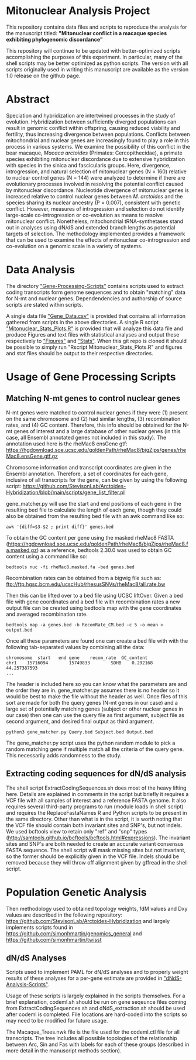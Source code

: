 # Mitonuclear Analysis Project
This repository contains data files and scripts to reproduce the analysis for the manuscript titled: **"Mitonuclear conflict in a macaque species exhibiting phylogenomic discordance"**

This repository will continue to be updated with better-optimized scripts accomplishing the purposes of this experiment. In particular, many of the shell scripts may be better optimized as python scripts. The version with all scripts originally used in writing this manuscript are available as the version 1.0 release on the github page.

# Abstract 

Speciation and hybridization are intertwined processes in the study of evolution. Hybridization between sufficiently diverged populations can result in genomic conflict within offspring, causing reduced viability and fertility, thus increasing divergence between populations. Conflicts between mitochondrial and nuclear genes are increasingly found to play a role in this process in various systems. We examine the possibility of this conflict in the bear macaque, *Macaca arctoides* (Primates: Cercopithecidae), a primate species exhibiting mitonuclear discordance due to extensive hybridization with species in the sinica and fascicularis groups. Here, divergence, introgression, and natural selection of mitonuclear genes (N = 160) relative to nuclear control genes (N = 144) were analyzed to determine if there are evolutionary processes involved in resolving the potential conflict caused by mitonuclear discordance. Nucleotide divergence of mitonuclear genes is increased relative to control nuclear genes between *M. arctoides* and the species sharing its nuclear ancestry (P = 0.007), consistent with genetic conflict. However, measures of introgression and selection do not identify large-scale co-introgression or co-evolution as means to resolve mitonuclear conflict. Nonetheless, mitochondrial tRNA-synthetases stand out in analyses using dN/dS and extended branch lengths as potential targets of selection. The methodology implemented provides a framework that can be used to examine the effects of mitonuclear co-introgression and co-evolution on a genomic scale in a variety of systems.

# Data Analysis

The directory ["Gene-Processing-Scripts"](https://github.com/StevisonLab/Mitonuclear-Analysis-Project/tree/master/Gene-Processing-Scripts)
contains scripts used to extract coding transcripts form genome sequences and to obtain "matching" data for N-mt and nuclear genes. Dependendencies and authorship of source scripts are stated within scripts.

A single data file ["Gene_Data.csv"](https://github.com/StevisonLab/Mitonuclear-Analysis-Project/blob/master/Gene_Data.csv) is provided that contains all information gathered from scripts in the above directories. A single R script ["Mitonuclear\_Stats\_Plots.R"](https://github.com/StevisonLab/Mitonuclear-Analysis-Project/blob/master/Mitonuclear_Stats_Plots.R) is provided that will analyze this data file and produce Figures and text files with statistical analyses and output these respectively to ["Figures"](https://github.com/StevisonLab/Mitonuclear-Analysis-Project/tree/master/Figures) and ["Stats"](https://github.com/StevisonLab/Mitonuclear-Analysis-Project/tree/master/Stats). When this git repo is cloned it should be possible to simply run "Rscript Mitonuclear_Stats_Plots.R" and figures and stat files should be output to their respective directories.

# Usage of Gene Processing Scripts

## Matching N-mt genes to control nuclear genes

N-mt genes were matched to control nuclear genes if they were (1) present on the same chromosome and (2) had similar lengths, (3) recombination rates, and (4) GC content. Therefore, this info should be obtained for the N-mt genes of interest and a large database of other nuclear genes (in this case, all Ensembl annotated genes not included in this study). The annotation used here is the rheMac8 ensGene gtf: https://hgdownload.soe.ucsc.edu/goldenPath/rheMac8/bigZips/genes/rheMac8.ensGene.gtf.gz

Chromosome information and transcript coordinates are given in the Ensembl annotation. Therefore, a set of coordinates for each gene, inclusive of all transcripts for the gene, can be given by using the following script: https://github.com/StevisonLab/Arctoides-Hybridization/blob/main/scripts/gene_list_filter.pl

gene_matcher.py will use the start and end positions of each gene in the resulting bed file to calculate the length of each gene, though they could also be obtained from the resulting bed file with an awk command like so:

```
awk '{diff=$3-$2 ; print diff}' genes.bed
```

To obtain the GC content per gene using the masked rheMac8 FASTA (https://hgdownload.soe.ucsc.edu/goldenPath/rheMac8/bigZips/rheMac8.fa.masked.gz) as a reference, bedtools 2.30.0 was used to obtain GC content using a command like so:

```
bedtools nuc -fi rheMac8.masked.fa -bed genes.bed
```

Recombination rates can be obtained from a bigwig file such as: ftp://ftp.hgsc.bcm.edu/ucscHub/rhesusSNVs/rheMac8/all.rate.bw

Then this can be lifted over to a bed file using UCSC liftOver. Given a bed file with gene coordinates and a bed file with recombination rates a new output file can be created using bedtools map with the gene coordinates and averaged recombination rate.

```
bedtools map -a genes.bed -b RecomRate_CM.bed -c 5 -o mean > output.bed
```
Once all these parameters are found one can create a bed file with with the following tab-separated values by combining all the data:

```
chromosome	start	end	gene	recom_rate	GC_content
chr1    15716094        15749833        SDHB    0.292168        44.257387593
...
```

The header is included here so you can know what the parameters are and the order they are in. gene_matcher.py assumes there is no header so it would be best to make the file without the header as well. Once files of this sort are made for both the query genes (N-mt genes in our case) and a large set of potentially matching genes (subject or other nuclear genes in our case) then one can use the query file as first argument, subject file as second argument, and desired final output as third argument.

```
python3 gene_matcher.py Query.bed Subject.bed Output.bed
```

The gene_matcher.py script uses the python random module to pick a random matching gene if multiple match all the criteria of the query gene. This necessarily adds randomness to the study.

## Extracting coding sequences for dN/dS analysis

The shell script ExtractCodingSequences.sh does most of the heavy lifting here. Details are explained in comments in the script but briefly it requires a VCF file with all samples of interest and a reference FASTA genome. It also requires several third-party programs to run (module loads in shell script) and requires the ReplaceFastaNames R and Python scripts to be present in the same directory. Other than what is in the script, it is worth noting that the VCF file should contain both invariant sites and SNP's, but not indels. We used bcftools view to retain only "ref" and "snp" types (http://samtools.github.io/bcftools/bcftools.html#expressions). The invariant sites and SNP's are both needed to create an accurate variant consensus FASTA sequence. The shell script will mask missing sites but not invariant, so the former should be explicitly given in the VCF file. Indels should be removed because they will throw off alignment given by gffread in the shell script.

# Population Genetic Analysis

Then methodology used to obtained topology weights, fdM values and Dxy values are described in the following repository: https://github.com/StevisonLab/Arctoides-Hybridization and largely implements scripts found in https://github.com/simonhmartin/genomics_general and https://github.com/simonhmartin/twisst

## dN/dS Analyses

Scripts used to implement PAML for dN/dS analyses and to properly weight results of these analyses for a per-gene estimate are provided in ["dNdS-Analysis-Scripts"](https://github.com/StevisonLab/Mitonuclear-Analysis-Project/tree/master/dNdS-Analysis-Scripts).

Usage of these scripts is largely explained in the scripts themselves. For a brief explanation, codeml.sh should be run on gene seqeunce files coming from ExtractCodingSequences.sh and dNdS_extraction.sh should be used after codeml is completed. File locations are hard-coded into the scripts so may need to be modified for future usage.

The Macaque_Trees.nwk file is the file used for the codeml.ctl file for all transcripts. The tree includes all possible topologies of the relationship between Arc, Sin and Fas with labels for each of these groups (described in more detail in the manuscript methods section). 
